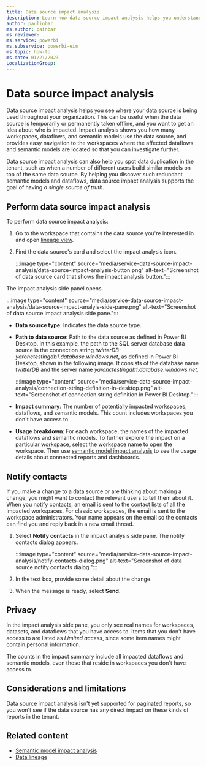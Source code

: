 ```yaml
---
title: Data source impact analysis
description: Learn how data source impact analysis helps you understand where your data source is being used throughout your organization.
author: paulinbar
ms.author: painbar
ms.reviewer: 
ms.service: powerbi
ms.subservice: powerbi-eim
ms.topic: how-to
ms.date: 01/21/2023
LocalizationGroup: 
---
```


# Data source impact analysis

Data source impact analysis helps you see where your data source is being used throughout your organization. This can be useful when the data source is temporarily or permanently taken offline, and you want to get an idea about who is impacted. Impact analysis shows you how many workspaces, dataflows, and semantic models use the data source, and provides easy navigation to the workspaces where the affected dataflows and semantic models are located so that you can investigate further.

Data source impact analysis can also help you spot data duplication in the tenant, such as when a number of different users build similar models on top of the same data source. By helping you discover such redundant semantic models and dataflows, data source impact analysis supports the goal of having *a single source of truth*.

## Perform data source impact analysis

To perform data source impact analysis:

1. Go to the workspace that contains the data source you're interested in and open [lineage view](service-data-lineage.md).
1. Find the data source's card and select the impact analysis icon.

    :::image type="content" source="media/service-data-source-impact-analysis/data-source-impact-analysis-button.png" alt-text="Screenshot of data source card that shows the impact analysis button.":::

The impact analysis side panel opens.

:::image type="content" source="media/service-data-source-impact-analysis/data-source-impact-analyis-side-pane.png" alt-text="Screenshot of data source impact analysis side pane.":::

* **Data source type**: Indicates the data source type.
* **Path to data source**: Path to the data source as defined in Power BI Desktop. In this example, the path to the SQL server database data source is the connection string *twitterDB-yaronctestingdb1.database.windows.net*, as defined in Power BI Desktop, shown in the following image. It consists of the database name *twitterDB* and the server name *yaronctestingdb1.database.windows.net*.

    :::image type="content" source="media/service-data-source-impact-analysis/connection-string-definition-in-desktop.png" alt-text="Screenshot of connection string definition in Power BI Desktop.":::

* **Impact summary**: The number of potentially impacted workspaces, dataflows, and semantic models. This count includes workspaces you don't have access to.
* **Usage breakdown**: For each workspace, the names of the impacted dataflows and semantic models. To further explore the impact on a particular workspace, select the workspace name to open the workspace. Then use [semantic model impact analysis](service-dataset-impact-analysis.md) to see the usage details about connected reports and dashboards.

## Notify contacts

If you make a change to a data source or are thinking about making a change, you might want to contact the relevant users to tell them about it. When you notify contacts, an email is sent to the [contact lists](service-create-the-new-workspaces.md#create-a-contact-list) of all the impacted workspaces. For classic workspaces, the email is sent to the workspace administrators. Your name appears on the email so the contacts can find you and reply back in a new email thread. 

1. Select **Notify contacts** in the impact analysis side pane. The notify contacts dialog appears.

    :::image type="content" source="media/service-data-source-impact-analysis/notify-contacts-dialog.png" alt-text="Screenshot of data source notify contacts dialog.":::

1. In the text box, provide some detail about the change.

1. When the message is ready, select **Send**.

## Privacy

In the impact analysis side pane, you only see real names for workspaces, datasets, and dataflows that you have access to. Items that you don't have access to are listed as *Limited access*, since some item names might contain personal information.

The counts in the impact summary include all impacted dataflows and semantic models, even those that reside in workspaces you don't have access to.

## Considerations and limitations

Data source impact analysis isn't yet supported for paginated reports, so you won't see if the data source has any direct impact on these kinds of reports in the tenant.

## Related content

* [Semantic model impact analysis](service-dataset-impact-analysis.md)
* [Data lineage](service-data-lineage.md)